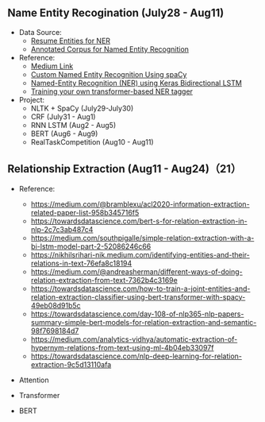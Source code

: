 ## Name Entity Recogination (July28 - Aug11)

* Data Source:
  * [Resume Entities for NER](https://www.kaggle.com/dataturks/resume-entities-for-ner)
  * [Annotated Corpus for Named Entity Recognition](https://www.kaggle.com/abhinavwalia95/entity-annotated-corpus) 
* Reference:
  * [Medium Link](https://medium.com/tag/named-entity-recognition/top/all-time) 
  * [Custom Named Entity Recognition Using spaCy](https://towardsdatascience.com/custom-named-entity-recognition-using-spacy-7140ebbb3718)
  * [Named-Entity Recognition (NER) using Keras Bidirectional LSTM](https://towardsdatascience.com/named-entity-recognition-ner-using-keras-bidirectional-lstm-28cd3f301f54)
  * [Training your own transformer-based NER tagger](https://danpaulius.medium.com/training-your-own-transformer-based-ner-tagger-e719ac1cbd8a)
* Project:
  * NLTK + SpaCy (July29-July30)
  * CRF (July31 - Aug1)
  * RNN LSTM (Aug2 - Aug5)
  * BERT (Aug6 - Aug9)
  * RealTaskCompetition (Aug10 - Aug11)

## Relationship Extraction (Aug11 - Aug24)（21）

* Reference:
  *  https://medium.com/@bramblexu/acl2020-information-extraction-related-paper-list-958b345716f5
  *  https://towardsdatascience.com/bert-s-for-relation-extraction-in-nlp-2c7c3ab487c4
  *  https://medium.com/southpigalle/simple-relation-extraction-with-a-bi-lstm-model-part-2-52086246c66
  *  https://nikhilsrihari-nik.medium.com/identifying-entities-and-their-relations-in-text-76efa8c18194
  *  https://medium.com/@andreasherman/different-ways-of-doing-relation-extraction-from-text-7362b4c3169e
  *  https://towardsdatascience.com/how-to-train-a-joint-entities-and-relation-extraction-classifier-using-bert-transformer-with-spacy-49eb08d91b5c
  *  https://towardsdatascience.com/day-108-of-nlp365-nlp-papers-summary-simple-bert-models-for-relation-extraction-and-semantic-98f7698184d7
  *  https://medium.com/analytics-vidhya/automatic-extraction-of-hypernym-relations-from-text-using-ml-4b04eb33097f
  *  https://towardsdatascience.com/nlp-deep-learning-for-relation-extraction-9c5d13110afa

* Attention
* Transformer
* BERT

